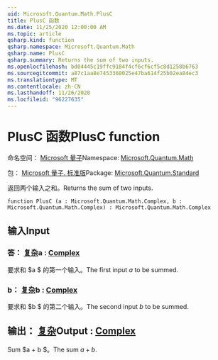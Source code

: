 ```yaml
---
uid: Microsoft.Quantum.Math.PlusC
title: PlusC 函数
ms.date: 11/25/2020 12:00:00 AM
ms.topic: article
qsharp.kind: function
qsharp.namespace: Microsoft.Quantum.Math
qsharp.name: PlusC
qsharp.summary: Returns the sum of two inputs.
ms.openlocfilehash: bd04445c19ffc9184f4cf6cf6cf5c8d1258b6763
ms.sourcegitcommit: a87c1aa8e7453360025e47ba614f25b02ea84ec3
ms.translationtype: MT
ms.contentlocale: zh-CN
ms.lasthandoff: 11/26/2020
ms.locfileid: "96227635"
---
```

# <a name="plusc-function"></a><span data-ttu-id="e0dea-102">PlusC 函数</span><span class="sxs-lookup"><span data-stu-id="e0dea-102">PlusC function</span></span>

<span data-ttu-id="e0dea-103">命名空间： [Microsoft 量子](xref:Microsoft.Quantum.Math)</span><span class="sxs-lookup"><span data-stu-id="e0dea-103">Namespace: [Microsoft.Quantum.Math](xref:Microsoft.Quantum.Math)</span></span>

<span data-ttu-id="e0dea-104">包： [Microsoft 量子. 标准版](https://nuget.org/packages/Microsoft.Quantum.Standard)</span><span class="sxs-lookup"><span data-stu-id="e0dea-104">Package: [Microsoft.Quantum.Standard](https://nuget.org/packages/Microsoft.Quantum.Standard)</span></span>


<span data-ttu-id="e0dea-105">返回两个输入之和。</span><span class="sxs-lookup"><span data-stu-id="e0dea-105">Returns the sum of two inputs.</span></span>

```qsharp
function PlusC (a : Microsoft.Quantum.Math.Complex, b : Microsoft.Quantum.Math.Complex) : Microsoft.Quantum.Math.Complex
```


## <a name="input"></a><span data-ttu-id="e0dea-106">输入</span><span class="sxs-lookup"><span data-stu-id="e0dea-106">Input</span></span>

### <a name="a--complex"></a><span data-ttu-id="e0dea-107">答： [复杂](xref:Microsoft.Quantum.Math.Complex)</span><span class="sxs-lookup"><span data-stu-id="e0dea-107">a : [Complex](xref:Microsoft.Quantum.Math.Complex)</span></span>

<span data-ttu-id="e0dea-108">要求和 $a $ 的第一个输入。</span><span class="sxs-lookup"><span data-stu-id="e0dea-108">The first input $a$ to be summed.</span></span>


### <a name="b--complex"></a><span data-ttu-id="e0dea-109">b： [复杂](xref:Microsoft.Quantum.Math.Complex)</span><span class="sxs-lookup"><span data-stu-id="e0dea-109">b : [Complex](xref:Microsoft.Quantum.Math.Complex)</span></span>

<span data-ttu-id="e0dea-110">要求和 $b $ 的第二个输入。</span><span class="sxs-lookup"><span data-stu-id="e0dea-110">The second input $b$ to be summed.</span></span>



## <a name="output--complex"></a><span data-ttu-id="e0dea-111">输出： [复杂](xref:Microsoft.Quantum.Math.Complex)</span><span class="sxs-lookup"><span data-stu-id="e0dea-111">Output : [Complex](xref:Microsoft.Quantum.Math.Complex)</span></span>

<span data-ttu-id="e0dea-112">Sum $a + b $。</span><span class="sxs-lookup"><span data-stu-id="e0dea-112">The sum $a + b$.</span></span>